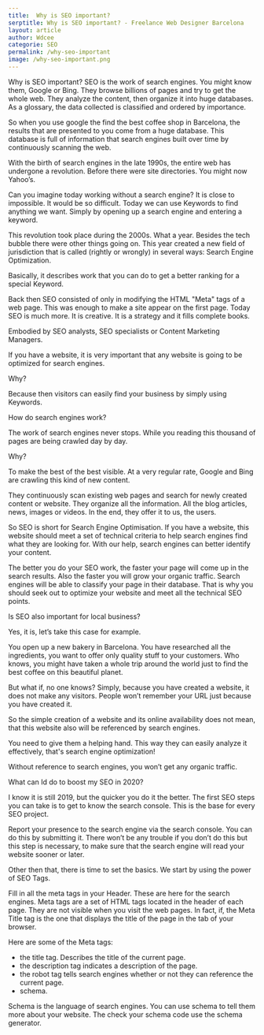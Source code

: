 ```yaml
---
title:  Why is SEO important?
serptitle: Why is SEO important? - Freelance Web Designer Barcelona
layout: article
author: Wdcee
categorie: SEO
permalink: /why-seo-important
image: /why-seo-important.png
---
```


Why is SEO important? SEO is the work of search engines. You might know them, Google or Bing. They browse billions of pages and try to get the whole web. They analyze the content, then organize it into huge databases. As a glossary, the data collected is classified and ordered by importance.

So when you use google the find the best coffee shop in Barcelona, the results that are presented to you come from a huge database. This database is full of information that search engines built over time by continuously scanning the web.

With the birth of search engines in the late 1990s, the entire web has undergone a revolution. Before there were site directories. You might now Yahoo’s.

Can you imagine today working without a search engine? It is close to impossible.
It would be so difficult. Today we can use Keywords to find anything we want. Simply by opening up a search engine and entering a keyword.

This revolution took place during the 2000s. What a year. Besides the tech bubble there were other things going on. This year created a new field of jurisdiction that is called (rightly or wrongly) in several ways: Search Engine Optimization.

Basically, it describes work that you can do to get a better ranking for a special Keyword.

Back then SEO consisted of only in modifying the HTML "Meta" tags of a web page. This was enough to make a site appear on the first page. Today SEO is much more. It is creative. It is a strategy and it fills complete books.

Embodied by SEO analysts, SEO specialists or Content Marketing Managers.

If you have a website, it is very important that any website is going to be optimized for search engines. 

Why?

Because then visitors can easily find your business by simply using Keywords.

How do search engines work?

The work of search engines never stops. While you reading this thousand of pages are being crawled day by day. 

Why? 

To make the best of the best visible. At a very regular rate, Google and Bing are crawling this kind of new content.

They continuously scan existing web pages and search for newly created content or website. They organize all the information. All the blog articles, news, images or videos. In the end, they offer it to us, the users.

So SEO is short for Search Engine Optimisation. If you have a website, this website should meet a set of technical criteria to help search engines find what they are looking for. With our help, search engines can better identify your content. 

The better you do your SEO work, the faster your page will come up in the search results. Also the faster you will grow your organic traffic. Search engines will be able to classify your page in their database. That is why you should seek out to optimize your website and meet all the technical SEO points.

Is SEO also important for local business?
 
Yes, it is, let’s take this case for example.

You open up a new bakery in Barcelona. You have researched all the ingredients, you want to offer only quality stuff to your customers. Who knows, you might have taken a whole trip around the world just to find the best coffee on this beautiful planet. 

But what if, no one knows? Simply, because you have created a website, it does not make any visitors. People won’t remember your URL just because you have created it.

So the simple creation of a website and its online availability does not mean, that this website also will be referenced by search engines. 

You need to give them a helping hand. This way they can easily analyze it effectively, that's search engine optimization!

Without reference to search engines, you won’t get any organic traffic.

What can Id do to boost my SEO in 2020?

I know it is still 2019, but the quicker you do it the better. The first SEO steps you can take is to get to know the search console. This is the base for every SEO project.

Report your presence to the search engine via the search console. You can do this by submitting it. There won’t be any trouble if you don’t do this but this step is necessary, to make sure that the search engine will read your website sooner or later.




Other then that, there is time to set the basics. We start by using the power of SEO Tags.

Fill in all the meta tags in your Header. These are here for the search engines.
Meta tags are a set of HTML tags located in the header of each page. They are not visible when you visit the web pages. In fact, if, the Meta Title tag is the one that displays the title of the page in the tab of your browser.

Here are some of the Meta tags:

- the title tag. Describes the title of the current page.
- the description tag indicates a description of the page.
- the robot tag tells search engines whether or not they can reference the current page.
- schema. 

Schema is the language of search engines. You can use schema to tell them more about your website. The check your schema code use the schema generator.


